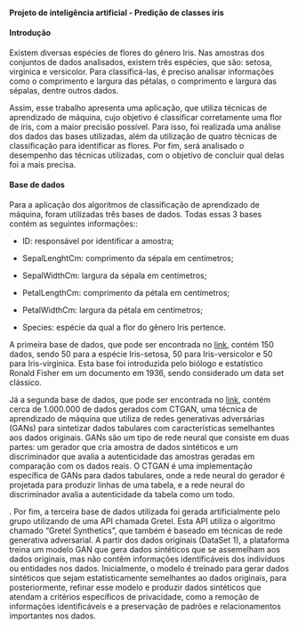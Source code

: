 #### Projeto de inteligência artificial - Predição de classes iris

#### Introdução
Existem diversas espécies de flores do gênero Iris. Nas amostras dos conjuntos de dados analisados, existem três espécies, que são: setosa, virginica e versicolor. Para classificá-las, é preciso analisar informações como o comprimento e largura das pétalas, o comprimento e largura das sépalas, dentre outros dados.

Assim, esse trabalho apresenta uma aplicação, que utiliza técnicas de aprendizado de máquina, cujo objetivo é classificar corretamente uma flor de íris, com a maior precisão possível. Para isso, foi realizada uma análise dos dados das bases utilizadas, além da utilização de quatro técnicas de classificação para identificar as flores. Por fim, será analisado o desempenho das técnicas utilizadas, com o objetivo de concluir qual delas foi a mais precisa.

#### Base de dados
Para a aplicação dos algoritmos de classificação de aprendizado de máquina, foram utilizadas três bases de dados. Todas essas 3 bases contém as seguintes informações::

-   ID: responsável por identificar a amostra;
    
-   SepalLenghtCm: comprimento da sépala em centímetros;
    
-   SepalWidthCm: largura da sépala em centímetros;
    
-   PetalLengthCm: comprimento da pétala em centímetros;
    
-   PetalWidthCm: largura da pétala em centímetros;
    
-   Species: espécie da qual a flor do gênero Iris pertence.
    

A primeira base de dados, que pode ser encontrada no [link](https://www.kaggle.com/datasets/uciml/iris), contém 150 dados, sendo 50 para a espécie Iris-setosa, 50 para Iris-versicolor e 50 para Iris-virginica. Esta base foi introduzida pelo biólogo e estatístico Ronald Fisher em um documento em 1936, sendo considerado um data set clássico.

Já a segunda base de dados, que pode ser encontrada no [link](https://www.kaggle.com/datasets/mathurinache/iris-augmented), contém cerca de 1.000.000 de dados gerados com CTGAN, uma técnica de aprendizado de máquina que utiliza de redes generativas adversárias (GANs) para sintetizar dados tabulares com características semelhantes aos dados originais. GANs são um tipo de rede neural que consiste em duas partes: um gerador que cria amostra de dados sintéticos e um discriminador que avalia a autenticidade das amostras geradas em comparação com os dados reais. O CTGAN é uma implementação específica de GANs para dados tabulares, onde a rede neural do gerador é projetada para produzir linhas de uma tabela, e a rede neural do discriminador avalia a autenticidade da tabela como um todo.

. Por fim, a terceira base de dados utilizada foi gerada artificialmente pelo grupo utilizando de uma API chamada Gretel. Esta API utiliza o algoritmo chamado “Gretel Synthetics”, que também é baseado em técnicas de rede generativa adversarial. A partir dos dados originais (DataSet 1), a plataforma treina um modelo GAN que gera dados sintéticos que se assemelham aos dados originais, mas não contêm informações identificáveis dos indivíduos ou entidades nos dados. Inicialmente, o modelo é treinado para gerar dados sintéticos que sejam estatisticamente semelhantes ao dados originais, para posteriormente, refinar esse modelo e produzir dados sintéticos que atendam a critérios específicos de privacidade, como a remoção de informações identificáveis e a preservação de padrões e relacionamentos importantes nos dados.